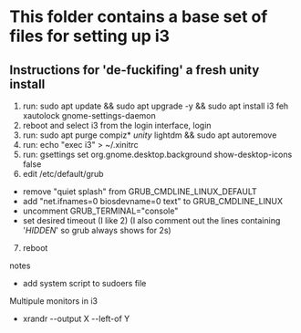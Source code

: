 This folder contains a base set of files for setting up i3
==========================================================

Instructions for 'de-fuckifing' a fresh unity install
-----------------------------------------------------

1. run: sudo apt update && sudo apt upgrade -y && sudo apt install i3 feh xautolock gnome-settings-daemon
2. reboot and select i3 from the login interface, login
3. run: sudo apt purge compiz* *unity* lightdm && sudo apt autoremove
4. run: echo "exec i3" > ~/.xinitrc
5. run: gsettings set org.gnome.desktop.background show-desktop-icons false
6. edit /etc/default/grub
  * remove "quiet splash" from GRUB_CMDLINE_LINUX_DEFAULT
  * add "net.ifnames=0 biosdevname=0 text" to GRUB_CMDLINE_LINUX
  * uncomment GRUB_TERMINAL="console"
  * set desired timeout (I like 2) (I also comment out the lines containing '_HIDDEN_' so grub always shows for 2s)
7. reboot


notes
  * add system script to sudoers file

Multipule monitors in i3
  * xrandr --output X --left-of Y
